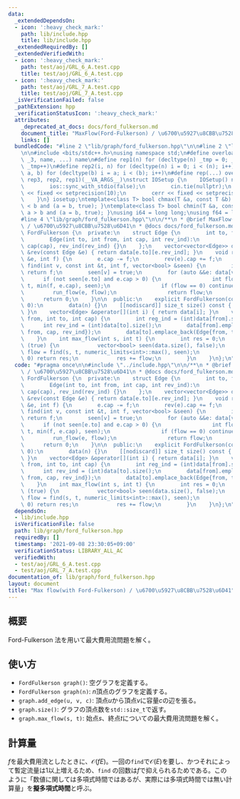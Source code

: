 ```yaml
---
data:
  _extendedDependsOn:
  - icon: ':heavy_check_mark:'
    path: lib/include.hpp
    title: lib/include.hpp
  _extendedRequiredBy: []
  _extendedVerifiedWith:
  - icon: ':heavy_check_mark:'
    path: test/aoj/GRL_6_A.test.cpp
    title: test/aoj/GRL_6_A.test.cpp
  - icon: ':heavy_check_mark:'
    path: test/aoj/GRL_7_A.test.cpp
    title: test/aoj/GRL_7_A.test.cpp
  _isVerificationFailed: false
  _pathExtension: hpp
  _verificationStatusIcon: ':heavy_check_mark:'
  attributes:
    _deprecated_at_docs: docs/ford_fulkerson.md
    document_title: "MaxFlow(Ford-Fulkerson) / \u6700\u5927\u8CBB\u7528\u6D41"
    links: []
  bundledCode: "#line 2 \"lib/graph/ford_fulkerson.hpp\"\n\n#line 2 \"lib/include.hpp\"\
    \n\n#include <bits/stdc++.h>\nusing namespace std;\n#define overload3(_1, _2,\
    \ _3, name, ...) name\n#define rep1(n) for (decltype(n) _tmp = 0; _tmp < (n);\
    \ _tmp++)\n#define rep2(i, n) for (decltype(n) i = 0; i < (n); i++)\n#define rep3(i,\
    \ a, b) for (decltype(b) i = a; i < (b); i++)\n#define rep(...) overload3(__VA_ARGS__,\
    \ rep3, rep2, rep1)(__VA_ARGS__)\nstruct IOSetup {\n    IOSetup() noexcept {\n\
    \        ios::sync_with_stdio(false);\n        cin.tie(nullptr);\n        cout\
    \ << fixed << setprecision(10);\n        cerr << fixed << setprecision(10);\n\
    \    }\n} iosetup;\ntemplate<class T> bool chmax(T &a, const T &b) { return a\
    \ < b and (a = b, true); }\ntemplate<class T> bool chmin(T &a, const T &b) { return\
    \ a > b and (a = b, true); }\nusing i64 = long long;\nusing f64 = long double;\n\
    #line 4 \"lib/graph/ford_fulkerson.hpp\"\n\n/**\n * @brief MaxFlow(Ford-Fulkerson)\
    \ / \u6700\u5927\u8CBB\u7528\u6D41\n * @docs docs/ford_fulkerson.md\n*/\n\nstruct\
    \ FordFulkerson {\n  private:\n    struct Edge {\n        int to, from, cap, rev_ind;\n\
    \        Edge(int to, int from, int cap, int rev_ind):\n            to(to), from(from),\
    \ cap(cap), rev_ind(rev_ind) {}\n    };\n    vector<vector<Edge>> data;\n    Edge\
    \ &rev(const Edge &e) { return data[e.to][e.rev_ind]; }\n    void run_flow(Edge\
    \ &e, int f) {\n        e.cap -= f;\n        rev(e).cap += f;\n    }\n    int\
    \ find(int v, const int &t, int f, vector<bool> &seen) {\n        if (v == t)\
    \ return f;\n        seen[v] = true;\n        for (auto &&e: data[v])\n      \
    \      if (not seen[e.to] and e.cap > 0) {\n                int flow = find(e.to,\
    \ t, min(f, e.cap), seen);\n                if (flow == 0) continue;\n       \
    \         run_flow(e, flow);\n                return flow;\n            }\n  \
    \      return 0;\n    }\n\n  public:\n    explicit FordFulkerson(const int n =\
    \ 0):\n        data(n) {}\n    [[nodiscard]] size_t size() const { return std::size(data);\
    \ }\n    vector<Edge> &operator[](int i) { return data[i]; }\n    void add_edge(int\
    \ from, int to, int cap) {\n        int reg_ind = (int)data[from].size();\n  \
    \      int rev_ind = (int)data[to].size();\n        data[from].emplace_back(Edge{to,\
    \ from, cap, rev_ind});\n        data[to].emplace_back(Edge{from, to, 0, reg_ind});\n\
    \    }\n    int max_flow(int s, int t) {\n        int res = 0;\n        while\
    \ (true) {\n            vector<bool> seen(data.size(), false);\n            int\
    \ flow = find(s, t, numeric_limits<int>::max(), seen);\n            if (flow ==\
    \ 0) return res;\n            res += flow;\n        }\n    }\n};\n"
  code: "#pragma once\n\n#include \"../include.hpp\"\n\n/**\n * @brief MaxFlow(Ford-Fulkerson)\
    \ / \u6700\u5927\u8CBB\u7528\u6D41\n * @docs docs/ford_fulkerson.md\n*/\n\nstruct\
    \ FordFulkerson {\n  private:\n    struct Edge {\n        int to, from, cap, rev_ind;\n\
    \        Edge(int to, int from, int cap, int rev_ind):\n            to(to), from(from),\
    \ cap(cap), rev_ind(rev_ind) {}\n    };\n    vector<vector<Edge>> data;\n    Edge\
    \ &rev(const Edge &e) { return data[e.to][e.rev_ind]; }\n    void run_flow(Edge\
    \ &e, int f) {\n        e.cap -= f;\n        rev(e).cap += f;\n    }\n    int\
    \ find(int v, const int &t, int f, vector<bool> &seen) {\n        if (v == t)\
    \ return f;\n        seen[v] = true;\n        for (auto &&e: data[v])\n      \
    \      if (not seen[e.to] and e.cap > 0) {\n                int flow = find(e.to,\
    \ t, min(f, e.cap), seen);\n                if (flow == 0) continue;\n       \
    \         run_flow(e, flow);\n                return flow;\n            }\n  \
    \      return 0;\n    }\n\n  public:\n    explicit FordFulkerson(const int n =\
    \ 0):\n        data(n) {}\n    [[nodiscard]] size_t size() const { return std::size(data);\
    \ }\n    vector<Edge> &operator[](int i) { return data[i]; }\n    void add_edge(int\
    \ from, int to, int cap) {\n        int reg_ind = (int)data[from].size();\n  \
    \      int rev_ind = (int)data[to].size();\n        data[from].emplace_back(Edge{to,\
    \ from, cap, rev_ind});\n        data[to].emplace_back(Edge{from, to, 0, reg_ind});\n\
    \    }\n    int max_flow(int s, int t) {\n        int res = 0;\n        while\
    \ (true) {\n            vector<bool> seen(data.size(), false);\n            int\
    \ flow = find(s, t, numeric_limits<int>::max(), seen);\n            if (flow ==\
    \ 0) return res;\n            res += flow;\n        }\n    }\n};\n"
  dependsOn:
  - lib/include.hpp
  isVerificationFile: false
  path: lib/graph/ford_fulkerson.hpp
  requiredBy: []
  timestamp: '2021-09-08 23:30:05+09:00'
  verificationStatus: LIBRARY_ALL_AC
  verifiedWith:
  - test/aoj/GRL_6_A.test.cpp
  - test/aoj/GRL_7_A.test.cpp
documentation_of: lib/graph/ford_fulkerson.hpp
layout: document
title: "Max flow(with Ford-Fulkerson) / \u6700\u5927\u8CBB\u7528\u6D41"
---
```


## 概要

Ford-Fulkerson 法を用いて最大費用流問題を解く。

## 使い方

- `FordFulkerson graph()`: 空グラフを定義する。
- `FordFulkerson graph(n)`: $n$頂点のグラフを定義する。
- `graph.add_edge(u, v, c)`: 頂点$u$から頂点$v$に容量$c$の辺を張る。
- `graph.size()`: グラフの頂点数を`std::size_t`で返す。
- `graph.max_flow(s, t)`: 始点$s$、終点$t$についての最大費用流問題を解く。

## 計算量

$f$を最大費用流としたときに、$\mathcal{O}(fE)$。一回の`find`で$\mathcal{O}(E)$を要し、かつそれによって暫定流量は1以上増えるため、`find`
の回数は$f$で抑えられるためである。このように「数値に関しては多項式時間ではあるが、実際には多項式時間では無い計算量」を**擬多項式時間**と呼ぶ。